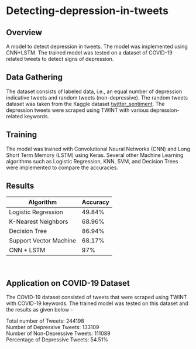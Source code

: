 # Detecting-depression-in-tweets

## Overview
A model to detect depression in tweets. The model was implemented using CNN+LSTM. The trained model was tested on a dataset of COVID-19 related tweets to detect signs of depression.

## Data Gathering

The dataset consists of labeled data, i.e., an equal number of depression indicative tweets
and random tweets (non-depressive). The random tweets dataset was taken from the Kaggle dataset [twitter_sentiment](https://www.kaggle.com/ywang311/twitter-sentiment/data). The depression tweets were scraped using TWINT with various depression-related keywords.

## Training

The model was trained with Convolutional Neural Networks (CNN) and Long Short Term Memory (LSTM) using Keras. Several other Machine Learning algorithms such as Logistic Regression, KNN, SVM, and Decision Trees were implemented to compare the accuracies.

## Results

| Algorithm              | Accuracy  |
| ---------------------- | --------- |
| Logistic Regression    | 49.84%    |
| K-Nearest Neighbors    | 68.96%    |
| Decision Tree          | 86.94%    |
| Support Vector Machine | 68.17%    |
| CNN + LSTM             | 97%       |
<br />

## Application on COVID-19 Dataset

The COVID-19 dataset consisted of tweets that were scraped using TWINT with COVID-19 keywords. The trained model was tested on this dataset and the results as given below - 

Total number of Tweets: 244198<br />
Number of Depressive Tweets: 133109<br />
Number of Non-Depressive Tweets: 111089<br />
Percentage of Depressive Tweets: 54.51%
